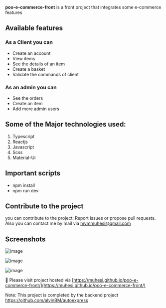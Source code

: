 **poo-e-commerce-front**  is a front project that integrates some e-commerce features 

## Available features 
### As a Client you can
- Create an account 
- View items 
- See the details of an item
- Create a basket 
- Validate the commands of client
### As an admin you can  
- See the orders 
- Create an item
- Add more admin users
## Some of the Major technologies used:
1. Typescript
2. Reactjs
3. Javascript
4. Scss
5. Material-Ui

## Important scripts 
 - npm install 
 - npm run dev 


## Contribute to the project 
you can contribute to the project: 
Report issues or propose pull requests. Also you can contact me by mail via mvmmuhesi@gmail.com

## Screenshots
![image](https://user-images.githubusercontent.com/55533063/204131490-29f8d213-c65b-4437-a77d-8575ca5d312b.png)

![image](https://user-images.githubusercontent.com/55533063/204131501-adf98e34-0eef-40b6-9426-141f51b41df3.png)

![image](https://user-images.githubusercontent.com/55533063/204131519-46731f62-df14-4126-9576-7db9c68c1002.png)


🔗  Please visit project hosted via [https://muhesi.github.io/poo-e-commerce-front/](https://muhesi.github.io/poo-e-commerce-front/)

Note: This project is completed by the backend project https://github.com/alvinBM/autoexpress

